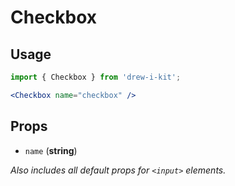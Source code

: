 # Checkbox

## Usage

```jsx
import { Checkbox } from 'drew-i-kit';

<Checkbox name="checkbox" />
```

## Props

- `name` (**string**)

_Also includes all default props for `<input>` elements._